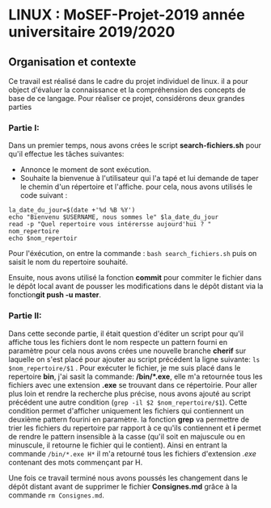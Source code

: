 # LINUX : MoSEF-Projet-2019  année universitaire 2019/2020

## Organisation et contexte

Ce travail est réalisé dans le cadre du projet individuel de linux. il a pour object d'évaluer la connaissance et la compréhension des concepts de base de ce langage. Pour réaliser ce projet, considérons deux grandes parties

### Partie I:

Dans un premier temps, nous avons crées le script **search-fichiers.sh** pour qu'il effectue les tâches suivantes: 
- Annonce le moment de sont exécution. 
- Souhaite la bienvenue à l'utilisateur qui l'a tapé et lui demande de taper le chemin d'un répertoire et l'affiche. 
pour cela, nous avons utilisés le code suivant : 
``` 
la_date_du_jour=$(date +'%d %B %Y') 
echo "Bienvenu $USERNAME, nous sommes le" $la_date_du_jour
read -p "Quel repertoire vous intérersse aujourd'hui ? " nom_repertoire
echo $nom_repertoir

``` 
Pour l'éxécution, on entre la commande : ` bash search_fichiers.sh ` puis on saisit le nom du repertoire souhaité.

Ensuite, nous avons utilisé la fonction **commit** pour commiter le fichier dans le dépôt local avant de pousser les modifications dans le dépôt distant via la fonction**git push -u master**.

### Partie II:

Dans cette seconde partie, il était question d'éditer un script pour qu'il affiche tous les fichiers dont le nom respecte un pattern fourni en paramètre pour cela nous avons crées une nouvelle branche **cherif** sur laquelle on s'est placé pour ajouter au script précédent la ligne suivante: `ls $nom_repertoire/$1` . Pour exécuter le fichier, je me suis placé dans le repertoire **bin**, j'ai sasit la commande: **/bin/*.exe**, elle m'a retournée tous les fichiers avec une extension **.exe** se trouvant dans ce répertoirie. Pour aller plus loin et rendre la recherche plus précise, nous avons ajouté au script précédent une autre condition (` grep -il $2 $nom_repertoire/$1 `). Cette condition permet d'afficher uniquement les fichiers qui contiennent un deuxième pattern fourini en paramètre. la fonction **grep** va permettre de trier les fichiers du repertoire par rapport à ce qu'ils contiennent et **i** permet de rendre le pattern insensible à la casse (qu'il soit en majuscule ou en minuscule, il retourne le fichier qui le contient). Ainsi en entrant la commande `/bin/*.exe H*` il m'a retourné tous les fichiers d'extension *.exe* contenant des mots commençant par H.

Une fois ce travail terminé nous avons poussés les changement dans le dépôt distant avant de supprimer le fichier **Consignes.md** grâce à la commande `rm Consignes.md`. 

